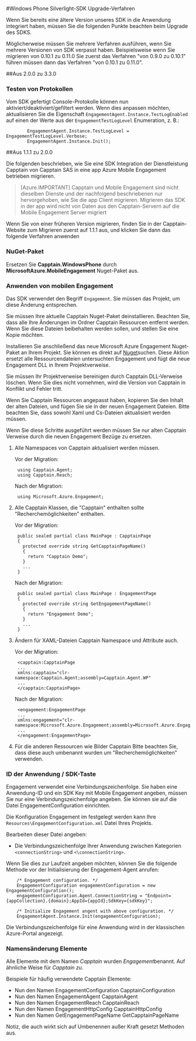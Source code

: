 <properties 
    pageTitle="Windows Phone Silverlight-SDK Upgrade-Verfahren" 
    description="Windows Phone Silverlight-SDK Upgrade-Verfahren für Azure mobilen Engagement"                  
    services="mobile-engagement" 
    documentationCenter="mobile" 
    authors="piyushjo" 
    manager="dwrede"
    editor="" />

<tags 
    ms.service="mobile-engagement" 
    ms.workload="mobile" 
    ms.tgt_pltfrm="mobile-windows-phone" 
    ms.devlang="na" 
    ms.topic="article" 
    ms.date="08/19/2016" 
    ms.author="piyushjo" />

#<a name="windows-phone-silverlight-sdk-upgrade-procedures"></a>Windows Phone Silverlight-SDK Upgrade-Verfahren

Wenn Sie bereits eine ältere Version unseres SDK in die Anwendung integriert haben, müssen Sie die folgenden Punkte beachten beim Upgrade des SDKS.

Möglicherweise müssen Sie mehrere Verfahren ausführen, wenn Sie mehrere Versionen von SDK verpasst haben. Beispielsweise wenn Sie migrieren von 0.10.1 zu 0.11.0 Sie zuerst das Verfahren "von 0.9.0 zu 0.10.1" führen müssen dann das Verfahren "von 0.10.1 zu 0.11.0".

##<a name="from-200-to-330"></a>Aus 2.0.0 zu 3.3.0

### <a name="test-logs"></a>Testen von Protokollen

Vom SDK gefertigt Console-Protokolle können nun aktiviert/deaktiviert/gefiltert werden. Wenn dies anpassen möchten, aktualisieren Sie die Eigenschaft `EngagementAgent.Instance.TestLogEnabled` auf einen der Werte aus der `EngagementTestLogLevel` Enumeration, z. B.:

            EngagementAgent.Instance.TestLogLevel = EngagementTestLogLevel.Verbose;
            EngagementAgent.Instance.Init();

##<a name="from-111-to-200"></a>Aus 1.1.1 zu 2.0.0

Die folgenden beschrieben, wie Sie eine SDK Integration der Dienstleistung Capptain von Capptain SAS in eine app Azure Mobile Engagement betrieben migrieren. 

> [Azure.IMPORTANT] Capptain und Mobile Engagement sind nicht dieselben Dienste und der nachfolgend beschriebenen nur hervorgehoben, wie Sie die app Client migrieren. Migrieren das SDK in der app wird nicht von Daten aus den Capptain-Servern auf die Mobile Engagement Server migriert

Wenn Sie von einer früheren Version migrieren, finden Sie in der Capptain-Website zum Migrieren zuerst auf 1.1.1 aus, und klicken Sie dann das folgende Verfahren anwenden

### <a name="nuget-package"></a>NuGet-Paket

Ersetzen Sie **Capptain.WindowsPhone** durch **MicrosoftAzure.MobileEngagement** Nuget-Paket aus.

### <a name="applying-mobile-engagement"></a>Anwenden von mobilen Engagement

Das SDK verwendet den Begriff `Engagement`. Sie müssen das Projekt, um diese Änderung entsprechen.

Sie müssen Ihre aktuelle Capptain Nuget-Paket deinstallieren. Beachten Sie, dass alle Ihre Änderungen im Ordner Capptain Ressourcen entfernt werden. Wenn Sie diese Dateien beibehalten werden sollen, und stellen Sie eine Kopie möchten.

Installieren Sie anschließend das neue Microsoft Azure Engagement Nuget-Paket an Ihrem Projekt. Sie können es direkt auf [Nuget](http://www.nuget.org/packages/MicrosoftAzure.MobileEngagement)suchen. Diese Aktion ersetzt alle Ressourcendateien untersuchten Engagement und fügt die neue Engagement DLL in Ihrem Projektverweise.

Sie müssen Ihr Projektverweise bereinigen durch Capptain DLL-Verweise löschen. Wenn Sie dies nicht vornehmen, wird die Version von Capptain in Konflikt und Fehler tritt.

Wenn Sie Capptain Ressourcen angepasst haben, kopieren Sie den Inhalt der alten Dateien, und fügen Sie sie in der neuen Engagement Dateien. Bitte beachten Sie, dass sowohl Xaml und Cs-Dateien aktualisiert werden müssen.

Wenn Sie diese Schritte ausgeführt werden müssen Sie nur alten Capptain Verweise durch die neuen Engagement Bezüge zu ersetzen.

1. Alle Namespaces von Capptain aktualisiert werden müssen.

    Vor der Migration:
    
        using Capptain.Agent;
        using Capptain.Reach;
    
    Nach der Migration:
    
        using Microsoft.Azure.Engagement;

2. Alle Capptain Klassen, die "Capptain" enthalten sollte "Recherchemöglichkeiten" enthalten.

    Vor der Migration:
    
        public sealed partial class MainPage : CapptainPage
        {
          protected override string GetCapptainPageName()
          {
            return "Capptain Demo";
          }
          ...
        }
    
    Nach der Migration:
    
        public sealed partial class MainPage : EngagementPage
        {
          protected override string GetEngagementPageName()
          {
            return "Engagement Demo";
          }
          ...
        }

3. Ändern für XAML-Dateien Capptain Namespace und Attribute auch.

    Vor der Migration:
    
        <capptain:CapptainPage
        ...
        xmlns:capptain="clr-namespace:Capptain.Agent;assembly=Capptain.Agent.WP"
        ...
        </capptain:CapptainPage>
    
    Nach der Migration:
    
        <engagement:EngagementPage
        ...
        xmlns:engagement="clr-namespace:Microsoft.Azure.Engagement;assembly=Microsoft.Azure.Engagement.EngagementAgent.WP"
        ...
        </engagement:EngagementPage>

4. Für die anderen Ressourcen wie Bilder Capptain Bitte beachten Sie, dass diese auch umbenannt wurden um "Recherchemöglichkeiten" verwenden.

### <a name="application-id--sdk-key"></a>ID der Anwendung / SDK-Taste

Engagement verwendet eine Verbindungszeichenfolge. Sie haben eine Anwendung-ID und ein SDK Key mit Mobile Engagement angeben, müssen Sie nur eine Verbindungszeichenfolge angeben. Sie können sie auf die Datei EngagementConfiguration einrichten.

Die Konfiguration Engagement im festgelegt werden kann Ihre `Resources\EngagementConfiguration.xml` Datei Ihres Projekts.

Bearbeiten dieser Datei angeben:

-   Die Verbindungszeichenfolge Ihrer Anwendung zwischen Kategorien `<connectionString>` und `<\connectionString>`.

Wenn Sie dies zur Laufzeit angeben möchten, können Sie die folgende Methode vor der Initialisierung der Engagement-Agent anrufen:

        /* Engagement configuration. */
        EngagementConfiguration engagementConfiguration = new EngagementConfiguration();
        engagementConfiguration.Agent.ConnectionString = "Endpoint={appCollection}.{domain};AppId={appId};SdkKey={sdkKey}";
        
        /* Initialize Engagement angent with above configuration. */
        EngagementAgent.Instance.Init(engagementConfiguration);

Die Verbindungszeichenfolge für eine Anwendung wird in der klassischen Azure-Portal angezeigt.

### <a name="items-name-change"></a>Namensänderung Elemente

Alle Elemente mit dem Namen *Capptain* wurden *Engagement*benannt. Auf ähnliche Weise für *Capptain* *zu*.

Beispiele für häufig verwendete Capptain Elemente:

-   Nun den Namen EngagementConfiguration CapptainConfiguration
-   Nun den Namen EngagementAgent CapptainAgent
-   Nun den Namen EngagementReach CapptainReach
-   Nun den Namen EngagementHttpConfig CapptainHttpConfig
-   Nun den Namen GetEngagementPageName GetCapptainPageName

Notiz, die auch wirkt sich auf Umbenennen außer Kraft gesetzt Methoden aus.



 
